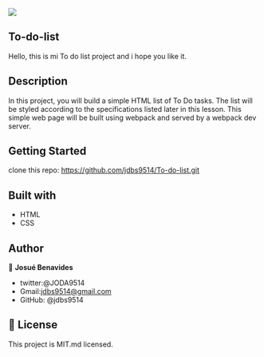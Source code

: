 ![](https://img.shields.io/badge/Microverse-blueviolet)
## To-do-list

Hello, this is mi To do list project and i hope you like it.

## Description 

In this project, you will build a simple HTML list of To Do tasks. The list will be styled according to the specifications listed later in this lesson. This simple web page will be built using webpack and served by a webpack dev server.

## Getting Started 

clone this repo: https://github.com/jdbs9514/To-do-list.git

## Built with 

- HTML
- CSS
## Author

👤 **Josué Benavides**
- twitter:@JODA9514
- Gmail:jdbs9514@gmail.com
- GitHub: @jdbs9514

## 📝 License

This project is MIT.md licensed.

